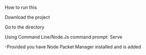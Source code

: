 How to run this

Download the project

Go to the directory

Using Command Line/Node.Js command prompt:
Serve

-Provided you have Node Packet Manager installed and is added